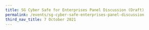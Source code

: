 ```yaml
---
title: SG Cyber Safe for Enterprises Panel Discussion (Draft)
permalink: /events/sg-cyber-safe-enterprises-panel-discussion
third_nav_title: 7 October 2021
---
```

